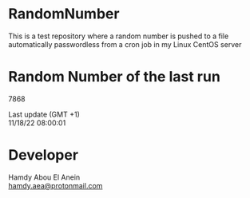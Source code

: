 # RandomNumber    
This is a test repository where a random number is pushed to a file automatically passwordless from a cron job in my Linux CentOS server    
# Random Number of the last run   
7868
      
Last update (GMT +1)    
11/18/22 08:00:01
# Developer    
Hamdy Abou El Anein   
hamdy.aea@protonmail.com
